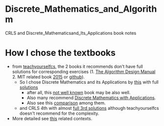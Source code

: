 # Discrete_Mathematics_and_Algorithm
CRLS and Discrete_Mathematicsand_Its_Applications book notes
# How I chose the textbooks
- from [teachyourselfcs](https://teachyourselfcs.com/#algorithms), the 2 books it recommends don't have full solutions for corresponding exercises (1. [The Algorithm Design Manual](https://www.algorist.com/algowiki/index.php/Solution_Wiki,_The_Algorithm_Design_Manual,_3rd_Edition) 2. MIT related book [2015](https://ocw.mit.edu/courses/6-042j-mathematics-for-computer-science-spring-2015/resources/mit6_042js15_textbook/) or [github](https://github.com/spamegg1/Math-for-CS-solutions/blob/master/inclass-questions/MIT6_042JS15_cp3_solutions.pdf)).
  - So I chose Discrete Mathematics and its Applications by [this](https://math.stackexchange.com/a/2312/1059606) with full [solutions](https://www.reddit.com/r/textbookrequest/comments/qdoxej/comment/i80ryh5/?utm_source=share&utm_medium=web2x&context=3)
    - after all, this [not well known](https://math.stackexchange.com/questions/207486/a-good-introductory-discrete-mathematics-book#comment529252_207515) book may be also well.
    - Also many recommend [Discrete Mathematics with Applications](https://math.stackexchange.com/a/207527/1059606).
    - Also see this [comparison](https://math.stackexchange.com/a/1930644/1059606) among them.
  - and CRLS 4th with almost [full 3rd solutions](https://sites.math.rutgers.edu/~ajl213/CLRS/CLRS.html) although teachyourselfcs doesn't recommend for the complexity.
- More detailed see [this](https://github.com/czg-sci-42ver/csapp3e/blob/master/asm/README.md#algorithms-and-data-structures) related contexts.